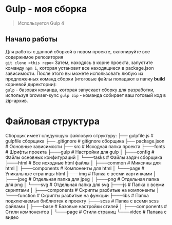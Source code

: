 # Gulp - моя сборка

> Используется Gulp 4

## Начало работы

Для работы с данной сборкой в новом проекте, склонируйте все содержимое репозитория <br>
`git clone <this repo>`
Затем, находясь в корне проекта, запустите команду `npm i`, которая установит все находящиеся в package.json зависимости.
После этого вы можете использовать любую из предложенных команд сборки (итоговые файлы попадают в папку __build__ корневой директории): <br>
`gulp` - базовая команда, которая запускает сборку для разработки, используя browser-sync
`gulp zip` - команда собирает ваш готовый код в zip-архив.

# Файловая структура

Сборщик имеет следующую файловую структуру:
├── gulpfile.js                    # gulpfile сборщика
├── .gitignore                     # gitignore сборщика
├── package.json                   # Основные зависимости
├── src                            # Исходная папка проекта
      ├───fonts                    # Шрифты проекта
      ├───gulp                     # Настройки для gulp
      │   ├───config               # Файлы основных конфигураций
      │   └───tasks                # Файлы задач сборщика
      ├───html                     # Все исходные html файлы
      │   ├───common               # Миксины для html
      │   ├───components           # Компоненты для html
      │   └───page                 # Уникальные страницы html
      ├───img                      # Папка с всеми картинками
      │   ├───jpeg                 # Отдельная папка для jpeg
      │   ├───png                  # Отдельная папка для png
      │   └───svg                  # Отдельная папка для svg
      ├───js                       # Папка с всеми скриптами
      │   ├───components           # Скрипты разбитые на компоненты
      │   └───function             # Скрипты разбитые на функции
      ├───libs                     # Папка подключаемых библиотек к проекту
      ├───scss                     # Папка с всеми scss файлами
      │   ├───base                 # Базовые настройки стилей
      │   ├───components           # Стили компонентов
      │   └───page                 # Стили страниц
      └───video                    # Папака с видео 